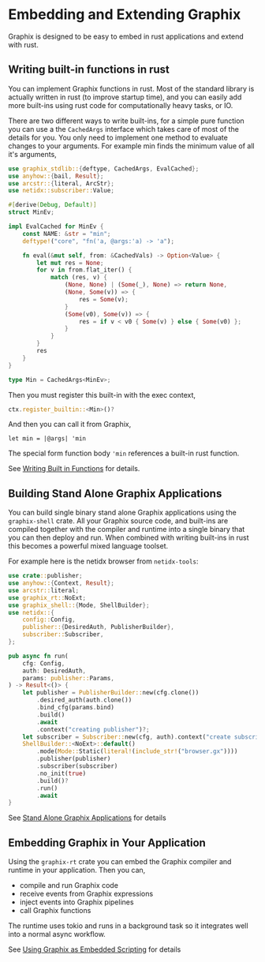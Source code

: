 # Embedding and Extending Graphix

Graphix is designed to be easy to embed in rust applications and extend with rust.

## Writing built-in functions in rust

You can implement Graphix functions in rust. Most of the standard
library is actually written in rust (to improve startup time), and you
can easily add more built-ins using rust code for computationally
heavy tasks, or IO.

There are two different ways to write built-ins, for a simple pure
function you can use a the `CachedArgs` interface which takes care of
most of the details for you. You only need to implement one method to
evaluate changes to your arguments. For example min finds the minimum
value of all it's arguments,

```rust
use graphix_stdlib::{deftype, CachedArgs, EvalCached};
use anyhow::{bail, Result};
use arcstr::{literal, ArcStr};
use netidx::subscriber::Value;

#[derive(Debug, Default)]
struct MinEv;

impl EvalCached for MinEv {
    const NAME: &str = "min";
    deftype!("core", "fn('a, @args:'a) -> 'a");

    fn eval(&mut self, from: &CachedVals) -> Option<Value> {
        let mut res = None;
        for v in from.flat_iter() {
            match (res, v) {
                (None, None) | (Some(_), None) => return None,
                (None, Some(v)) => {
                    res = Some(v);
                }
                (Some(v0), Some(v)) => {
                    res = if v < v0 { Some(v) } else { Some(v0) };
                }
            }
        }
        res
    }
}

type Min = CachedArgs<MinEv>;
```

Then you must register this built-in with the exec context,

```rust
ctx.register_builtin::<Min>()?
```

And then you can call it from Graphix,

```graphix
let min = |@args| 'min
```

The special form function body `'min` references a built-in rust
function.
  
See [Writing Built in Functions](./builtins.md) for details.

## Building Stand Alone Graphix Applications

You can build single binary stand alone Graphix applications using the
`graphix-shell` crate. All your Graphix source code, and built-ins are
compiled together with the compiler and runtime into a single binary
that you can then deploy and run. When combined with writing built-ins
in rust this becomes a powerful mixed language toolset.

For example here is the netidx browser from `netidx-tools`:

```rust
use crate::publisher;
use anyhow::{Context, Result};
use arcstr::literal;
use graphix_rt::NoExt;
use graphix_shell::{Mode, ShellBuilder};
use netidx::{
    config::Config,
    publisher::{DesiredAuth, PublisherBuilder},
    subscriber::Subscriber,
};

pub async fn run(
    cfg: Config,
    auth: DesiredAuth,
    params: publisher::Params,
) -> Result<()> {
    let publisher = PublisherBuilder::new(cfg.clone())
        .desired_auth(auth.clone())
        .bind_cfg(params.bind)
        .build()
        .await
        .context("creating publisher")?;
    let subscriber = Subscriber::new(cfg, auth).context("create subscriber")?;
    ShellBuilder::<NoExt>::default()
        .mode(Mode::Static(literal!(include_str!("browser.gx"))))
        .publisher(publisher)
        .subscriber(subscriber)
        .no_init(true)
        .build()?
        .run()
        .await
}
```

See [Stand Alone Graphix Applications](./shell.md) for details

## Embedding Graphix in Your Application

Using the `graphix-rt` crate you can embed the Graphix compiler and
runtime in your application. Then you can,

- compile and run Graphix code
- receive events from Graphix expressions
- inject events into Graphix pipelines
- call Graphix functions

The runtime uses tokio and runs in a background task so it integrates
well into a normal async workflow.

See [Using Graphix as Embedded Scripting](./rt.md) for details
